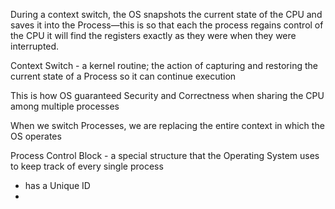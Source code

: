 During a context switch, the OS snapshots the current state of the CPU and saves it into the Process—this is so that each the process regains control of the CPU it will find the registers exactly as they were when they were interrupted.

 Context Switch - a kernel routine; the action of capturing and restoring the current state of a Process so it can continue execution

This is how OS guaranteed Security and Correctness when sharing the CPU among multiple processes

When we switch Processes, we are replacing the entire context in which the OS operates

Process Control Block - a special structure that the Operating System uses to keep track of every single process
- has a Unique ID
- 

